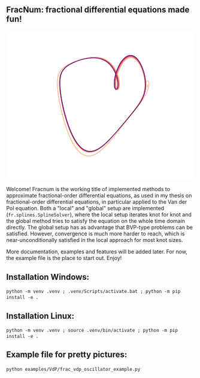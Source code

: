 ## FracNum: fractional differential equations made fun!

![A phase portrait heart<3](docs/pictures/stable_heart_empty.png)

Welcome! Fracnum is the working title of implemented methods to approximate fractional-order differential equations, as used in my thesis on fractional-order differential equations, in particular applied to the Van der Pol equation. Both a "local" and "global" setup are implemented (```fr.splines.SplineSolver```), where the local setup iterates knot for knot and the global method tries to satisfy the equation on the whole time domain directly. The global setup has as advantage that BVP-type problems can be satisfied. However, convergence is much more harder to reach, which is near-unconditionally satisfied in the local approach for most knot sizes.

More documentation, examples and features will be added later. For now, the example file is the place to start out. Enjoy!

## Installation Windows:

```
python -m venv .venv ; .venv/Scripts/activate.bat ; python -m pip install -e .
```

## Installation Linux:

```
python -m venv .venv ; source .venv/bin/activate ; python -m pip install -e .
```

## Example file for pretty pictures:

```
python examples/VdP/frac_vdp_oscillator_example.py
```
